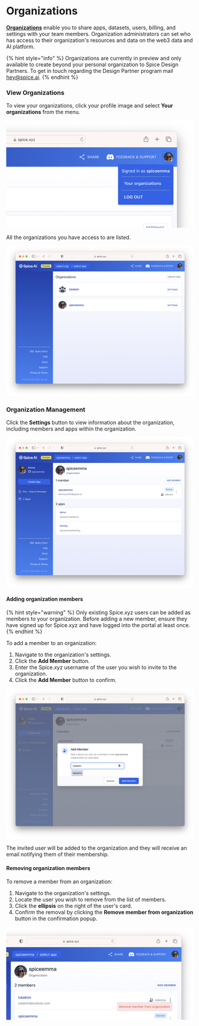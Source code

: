 # Organizations

[**Organizations**](../getting-started/core-concepts/organizations.md) enable you to share apps, datasets, users, billing, and settings with your team members. Organization administrators can set who has access to their organization's resources and data on the web3 data and AI platform.

{% hint style="info" %}
Organizations are currently in preview and only available to create beyond your personal organization to Spice Design Partners. To get in touch regarding the Design Partner program mail [hey@spice.ai](mailto:hey@spice.ai).
{% endhint %}

### View Organizations

To view your organizations, click your profile image and select **Your organizations** from the menu.

![](<../.gitbook/assets/Screenshot 2023-01-09 at 13.04.10.png>)

All the organizations you have access to are listed.

![](<../.gitbook/assets/image (2) (1) (1).png>)

### Organization Management

Click the **Settings** button to view information about the organization, including members and apps within the organization.

![](<../.gitbook/assets/image (1) (2) (1).png>)

#### Adding organization members

{% hint style="warning" %}
Only existing Spice.xyz users can be added as members to your organization. Before adding a new member, ensure they have signed up for Spice.xyz and have logged into the portal at least once.
{% endhint %}

To add a member to an organization:

1. Navigate to the organization's settings.
2. Click the **Add Member** button.
3. Enter the Spice.xyz username of the user you wish to invite to the organization.
4. Click the **Add Member** button to confirm.

![](<../.gitbook/assets/image (4) (1).png>)

The invited user will be added to the organization and they will receive an email notifying them of their membership.

#### Removing organization members

To remove a member from an organization:

1. Navigate to the organization's settings.
2. Locate the user you wish to remove from the list of members.
3. Click the **ellipsis** on the right of the user's card.
4. Confirm the removal by clicking the **Remove member from organization** button in the confirmation popup.

![](<../.gitbook/assets/Screenshot 2023-01-09 at 13.13.10.png>)

